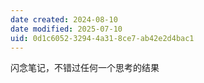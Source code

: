 ```yaml
---
date created: 2024-08-10
date modified: 2025-07-10
uid: 0d1c6052-3294-4a31-8ce7-ab42e2d4bac1
---
```


闪念笔记，不错过任何一个思考的结果

